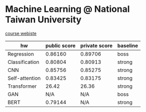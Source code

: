 # Machine Learning @ National Taiwan University

[course webiste](https://speech.ee.ntu.edu.tw/~hylee/ml/2022-spring.php)

| hw | public score | private score | baseline |
| --- | --- | --- | --- |
| Regression | 0.86160 | 0.89706 | boss |
| Classification | 0.80804 | 0.80913| strong |
| CNN | 0.85756 | 0.85275 | strong |
| Self-attention | 0.83425 |0.83175 | strong |
| Transformer | 26.42 | 26.36  | strong |
| GAN | N/A | N/A | boss |
| BERT | 0.79144 | N/A | strong |